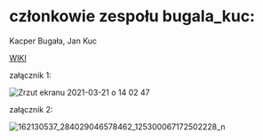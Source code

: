 # członkowie zespołu bugala_kuc:
Kacper Bugała,
Jan Kuc

[WIKI](https://github.com/pw-eiti-anro-21l/bugala_kuc/wiki/home)

załącznik 1:

![Zrzut ekranu 2021-03-21 o 14 02 47](https://user-images.githubusercontent.com/80012865/111956179-c363a580-8aea-11eb-9284-5add6e544a77.png)

załącznik 2:

![162130537_284029046578462_125300067172502228_n](https://user-images.githubusercontent.com/80012865/111956468-19384d80-8aeb-11eb-8b0c-b7a20383f8fe.png)


